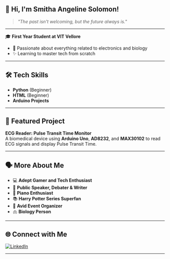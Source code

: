 
## 👋 Hi, I'm Smitha Angeline Solomon!

> *"The past isn't welcoming, but the future always is."*

---

🎓 **First Year Student at VIT Vellore**  
- 🌟 Passionate about everything related to electronics and biology
- ✨ Learning to master tech from scratch

---

## 🛠️ Tech Skills

- **Python** (Beginner)
- **HTML** (Beginner)
- **Arduino Projects**

---

## 🔬 Featured Project

**ECG Reader: Pulse Transit Time Monitor**  
A biomedical device using **Arduino Uno**, **AD8232**, and **MAX30102** to read ECG signals and display Pulse Transit Time. 

---

## 🗣️ More About Me

- 💻 **Adept Gamer and Tech Enthusiast**
- 🎤 **Public Speaker, Debater & Writer**
- 🎹 **Piano Enthusiast**
- 📚 **Harry Potter Series Superfan**
- 🎉 **Avid Event Organizer**
- 🫁 **Biology Person**

---

## 🌐 Connect with Me

[![LinkedIn](https://img.shields.io/badge/-Smitha%20Angeline%20Solomon-blue?style=flat-square&logo=Linkedin&logoColor=white&link=https://www.linkedin.com/in/smithaangelinesolomon/)](https://www.linkedin.com/in/smithaangelinesolomon/)

---



